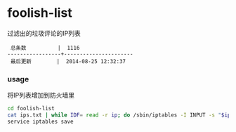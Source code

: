 foolish-list
============

过滤出的垃圾评论的IP列表

```
 总条数          |  1116       
-----------------+----------------------
 最后更新        |  2014-08-25 12:32:37     
```

### usage

将IP列表增加到防火墙里

```bash
cd foolish-list
cat ips.txt | while IDF= read -r ip; do /sbin/iptables -I INPUT -s "$ip" -j DROP; done
service iptables save
```
